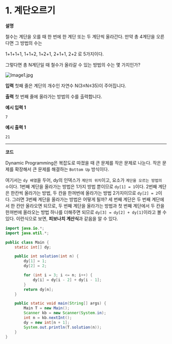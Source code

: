 # 1. 계단오르기

**설명**

철수는 계단을 오를 때 한 번에 한 계단 또는 두 계단씩 올라간다. 만약 총 4계단을 오른다면 그 방법의 수는

1+1+1+1, 1+1+2, 1+2+1, 2+1+1, 2+2 로 5가지이다.

그렇다면 총 N계단일 때 철수가 올라갈 수 있는 방법의 수는 몇 가지인가?

![Image1.jpg](https://cote.inflearn.com/public/upload/5616100fde.jpg)

**입력**
첫째 줄은 계단의 개수인 자연수 N(3≤N≤35)이 주어집니다.

**출력**
첫 번째 줄에 올라가는 방법의 수를 출력합니다.

**예시 입력 1**

```
7
```

**예시 출력 1**

```
21
```

---

**코드**

Dynamic Programming은 복잡도로 따졌을 때 큰 문제를 작은 문제로 나눈다. 작은 문제를 확장해서 큰 문제를 해결하는 `Bottom Up` 방식이다.

여기서는 `dy 배열`을 두어, dy의 인덱스가 `계단의 위치`이고, 요소가 `계단을 오르는 방법의 수`이다. 1번째 계단을 올라가는 방법은 1가지 방법 뿐이므로 `dy[1] = 1`이다.
2번째 계단은 한칸씩 올라가는 방법, 두 칸을 한꺼번에 올라가는 방법 2가지이므로 `dy[2] = 2`이다. 그러면 3번째 계단을 올라가는 방법은 어떻게 될까? 세 번째 계단은 두 번째 계단에서 한 칸만 올라오면 되므로, 두 번째 계단을 올라가는 방법과 첫 번째 계단에서 두 칸을 한꺼번에 올라오는 방법 하나를 더해주면 되므로 `dy[3] = dy[2] + dy[1]`이라고 볼 수 있다.
이런식으로 보면, **피보나치 계산식**과 같음을 알 수 있다.

```java
import java.io.*;
import java.util.*;

public class Main {
    static int[] dy;

    public int solution(int n) {
        dy[1] = 1;
        dy[2] = 2;

        for (int i = 3; i <= n; i++) {
            dy[i] = dy[i - 2] + dy[i - 1];
        }
        return dy[n];
    }

    public static void main(String[] args) {
        Main T = new Main();
        Scanner kb = new Scanner(System.in);
        int n = kb.nextInt();
        dy = new int[n + 1];
        System.out.println(T.solution(n));
    }
}

```
